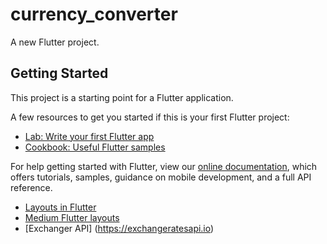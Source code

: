 # currency_converter

A new Flutter project.

## Getting Started

This project is a starting point for a Flutter application.

A few resources to get you started if this is your first Flutter project:

- [Lab: Write your first Flutter app](https://flutter.io/docs/get-started/codelab)
- [Cookbook: Useful Flutter samples](https://flutter.io/docs/cookbook)

For help getting started with Flutter, view our 
[online documentation](https://flutter.io/docs), which offers tutorials, 
samples, guidance on mobile development, and a full API reference.


- [Layouts in Flutter](https://flutter.dev/docs/development/ui/layout)
- [Medium Flutter layouts](https://medium.com/flutter-community/flutter-layout-cheat-sheet-5363348d037e)
- [Exchanger API] (https://exchangeratesapi.io)